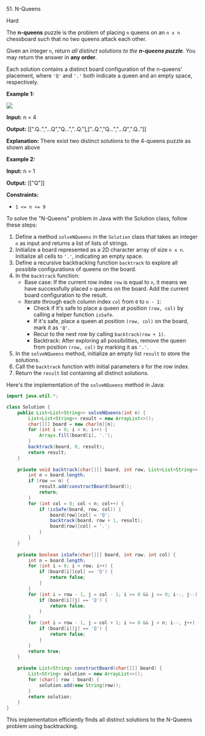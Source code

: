 51\. N-Queens

Hard

The **n-queens** puzzle is the problem of placing `n` queens on an `n x n` chessboard such that no two queens attack each other.

Given an integer `n`, return _all distinct solutions to the **n-queens puzzle**_. You may return the answer in **any order**.

Each solution contains a distinct board configuration of the n-queens' placement, where `'Q'` and `'.'` both indicate a queen and an empty space, respectively.

**Example 1:**

![](https://leetcode-in-java.github.io/src/main/java/g0001_0100/s0051_n_queens/queens.jpg)

**Input:** n = 4

**Output:** [[".Q..","...Q","Q...","..Q."],["..Q.","Q...","...Q",".Q.."]]

**Explanation:** There exist two distinct solutions to the 4-queens puzzle as shown above 

**Example 2:**

**Input:** n = 1

**Output:** [["Q"]] 

**Constraints:**

*   `1 <= n <= 9`

To solve the "N-Queens" problem in Java with the Solution class, follow these steps:

1. Define a method `solveNQueens` in the `Solution` class that takes an integer `n` as input and returns a list of lists of strings.
2. Initialize a board represented as a 2D character array of size `n x n`. Initialize all cells to `'.'`, indicating an empty space.
3. Define a recursive backtracking function `backtrack` to explore all possible configurations of queens on the board.
4. In the `backtrack` function:
   - Base case: If the current row index `row` is equal to `n`, it means we have successfully placed `n` queens on the board. Add the current board configuration to the result.
   - Iterate through each column index `col` from `0` to `n - 1`:
     - Check if it's safe to place a queen at position `(row, col)` by calling a helper function `isSafe`.
     - If it's safe, place a queen at position `(row, col)` on the board, mark it as `'Q'`.
     - Recur to the next row by calling `backtrack(row + 1)`.
     - Backtrack: After exploring all possibilities, remove the queen from position `(row, col)` by marking it as `'.'`.
5. In the `solveNQueens` method, initialize an empty list `result` to store the solutions.
6. Call the `backtrack` function with initial parameters `0` for the row index.
7. Return the `result` list containing all distinct solutions.

Here's the implementation of the `solveNQueens` method in Java:

```java
import java.util.*;

class Solution {
    public List<List<String>> solveNQueens(int n) {
        List<List<String>> result = new ArrayList<>();
        char[][] board = new char[n][n];
        for (int i = 0; i < n; i++) {
            Arrays.fill(board[i], '.');
        }
        backtrack(board, 0, result);
        return result;
    }
    
    private void backtrack(char[][] board, int row, List<List<String>> result) {
        int n = board.length;
        if (row == n) {
            result.add(constructBoard(board));
            return;
        }
        for (int col = 0; col < n; col++) {
            if (isSafe(board, row, col)) {
                board[row][col] = 'Q';
                backtrack(board, row + 1, result);
                board[row][col] = '.';
            }
        }
    }
    
    private boolean isSafe(char[][] board, int row, int col) {
        int n = board.length;
        for (int i = 0; i < row; i++) {
            if (board[i][col] == 'Q') {
                return false;
            }
        }
        for (int i = row - 1, j = col - 1; i >= 0 && j >= 0; i--, j--) {
            if (board[i][j] == 'Q') {
                return false;
            }
        }
        for (int i = row - 1, j = col + 1; i >= 0 && j < n; i--, j++) {
            if (board[i][j] == 'Q') {
                return false;
            }
        }
        return true;
    }
    
    private List<String> constructBoard(char[][] board) {
        List<String> solution = new ArrayList<>();
        for (char[] row : board) {
            solution.add(new String(row));
        }
        return solution;
    }
}
```

This implementation efficiently finds all distinct solutions to the N-Queens problem using backtracking.